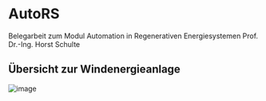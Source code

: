# AutoRS
Belegarbeit zum Modul Automation in Regenerativen Energiesystemen Prof. Dr.-Ing. Horst Schulte

## Übersicht zur Windenergieanlage

![image](https://user-images.githubusercontent.com/17433117/209711337-4b2ce080-ceeb-429d-95d7-391de63db028.png)
